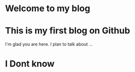 # Welcome to my blog
# This is  my first blog on Github 

I'm glad you are here. I plan to talk about ...
# I Dont know 
